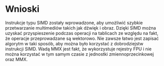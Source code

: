 # Wnioski

Instrukcje typu SIMD zostały wprowadzone, aby umożliwić szybkie przetwarzanie
multimediów takich jak dźwięk i obraz. Dzięki SIMD można uzyskać przyspieszenie
podczas operacji na tablicach ze względu na fakt, że operacje przeprowadzane są
wektorowo. Nie zawsze łatwo jest zapisać algorytm w taki sposób, aby można było
korzystać z dobrodziejstw instrukcji SIMD. Wadą MMX jest fakt, że wykorzystuje
rejestry FPU i nie można korzystać w tym samym czasie z jednostki
zmiennoprzecinkowej oraz MMX.

